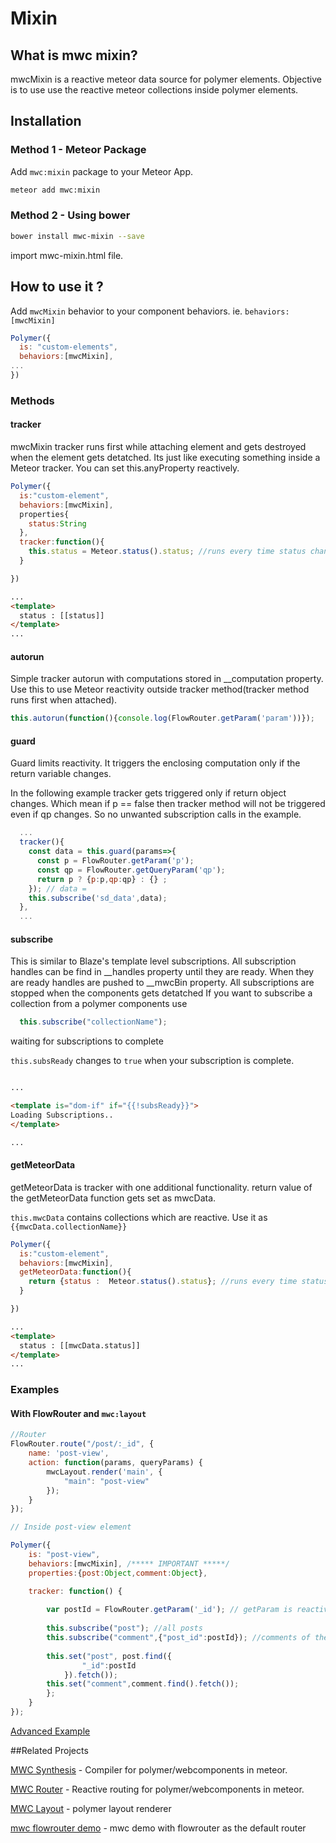 <!--
  Title: Meteor Webcomponents Mixin, for Meteor Polymer integration
  Description: Mixin for polymer/webcomponents in meteor.
  -->
# Mixin


## What is mwc mixin?

mwcMixin is a reactive meteor data source for polymer elements. Objective is to use use the reactive meteor collections inside polymer elements.


## Installation

### Method 1 - Meteor Package
Add `mwc:mixin` package to your Meteor App.

```sh
meteor add mwc:mixin
```

### Method 2 - Using bower

```sh
bower install mwc-mixin --save
```
import mwc-mixin.html file.


## How to use it ?

Add `mwcMixin` behavior to your component behaviors. ie. `behaviors:[mwcMixin]`

```js
Polymer({
  is: "custom-elements",
  behaviors:[mwcMixin],
...
})
```

### Methods

#### tracker

mwcMixin tracker runs first while attaching element and gets destroyed when the element gets detatched. Its just like executing something inside a Meteor tracker. You can set this.anyProperty reactively.

```js
Polymer({
  is:"custom-element",
  behaviors:[mwcMixin],
  properties{
    status:String
  },
  tracker:function(){
    this.status = Meteor.status().status; //runs every time status changes.
  }

})
```
```html
...
<template>
  status : [[status]]
</template>
...
```

#### autorun

Simple tracker autorun with computations stored in __computation property. Use this to use Meteor reactivity outside tracker method(tracker method runs first when attached).

```js
this.autorun(function(){console.log(FlowRouter.getParam('param'))});
```
#### guard

Guard limits reactivity. It triggers the enclosing computation only if the return variable changes.

In the following example tracker gets triggered only if return object changes. Which mean if p == false then tracker method will not be triggered even if qp changes. So no unwanted subscription calls in the example.
  
```js
  ...
  tracker(){
    const data = this.guard(params=>{
      const p = FlowRouter.getParam('p');
      const qp = FlowRouter.getQueryParam('qp');
      return p ? {p:p,qp:qp} : {} ;
    }); // data = 
    this.subscribe('sd_data',data);
  },
  ...
```

#### subscribe

This is similar to Blaze's template level subscriptions.
All subscription handles can be find in __handles property until they are ready. When they are ready handles are pushed to __mwcBin property.
All subscriptions are stopped when the components gets detatched
If you want to subscribe a collection from a polymer components use
```js
  this.subscribe("collectionName"); 
```

waiting for subscriptions to complete

`this.subsReady` changes to `true` when your subscription is complete.

```html

...

<template is="dom-if" if="{{!subsReady}}">
Loading Subscriptions..
</template>

...

```


#### getMeteorData

getMeteorData is tracker with one additional functionality. return value of the getMeteorData function gets set as mwcData. 

`this.mwcData` contains collections which are reactive. Use it as
`{{mwcData.collectionName}}`

```js
Polymer({
  is:"custom-element",
  behaviors:[mwcMixin],
  getMeteorData:function(){
    return {status :  Meteor.status().status}; //runs every time status changes.
  }

})

```
```html
...
<template>
  status : [[mwcData.status]]
</template>
...
```

### Examples

#### With FlowRouter and `mwc:layout`

```js
//Router
FlowRouter.route("/post/:_id", {
    name: 'post-view',
    action: function(params, queryParams) {
        mwcLayout.render('main', {
            "main": "post-view"
        });
    }
});

// Inside post-view element

Polymer({
    is: "post-view",
    behaviors:[mwcMixin], /***** IMPORTANT *****/
    properties:{post:Object,comment:Object},

    tracker: function() {
        
        var postId = FlowRouter.getParam('_id'); // getParam is reactive.
        
        this.subscribe("post"); //all posts
        this.subscribe("comment",{"post_id":postId}); //comments of the current post only.
        
        this.set("post", post.find({
                "_id":postId
            }).fetch());
        this.set("comment",comment.find().fetch());
        };
    }
});

```
[Advanced Example](https://github.com/HedCET/TorrentAlert)

##Related Projects

[MWC Synthesis](https://github.com/meteorwebcomponents/synthesis) - Compiler for polymer/webcomponents in meteor.

[MWC Router](https://github.com/meteorwebcomponents/router) - Reactive routing for polymer/webcomponents in meteor.

[MWC Layout](https://github.com/meteorwebcomponents/layout) - polymer layout renderer

[mwc flowrouter demo](https://github.com/aruntk/kickstart-meteor-polymer) - mwc demo with flowrouter as the default router



